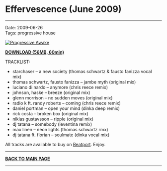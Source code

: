 # Effervescence (June 2009)

----

Date: 2009-06-26    
Tags: progressive house    

[![Progressive Awake](https://drive.google.com/uc?export=download&id=0B1aIvu0NI6o4LUhKT3BwSUxzd2s)](https://drive.google.com/uc?export=download&id=0B_4_ynm06YZIMzNOTzF1b3dlaUk)

[**DOWNLOAD (56MB, 60min)**](https://drive.google.com/file/d/0B_4_ynm06YZIMzNOTzF1b3dlaUk/edit?usp=sharing)

TRACKLIST:  

* starchaser – a new society (thomas schwartz & fausto fanizza vocal mix)
* thomas schwartz, fausto fanizza – jambe myth (original mix)
* luciano di nardo – anymore (chris reece remix)
* johnson, haske – breeze (original mix)
* glenn morrison – no sudden moves (original mix)
* radio k ft. randy roberts – coming (chris reece remix)
* daniel portman – open your mind (dinka deep remix)
* rick costa – broken box (original mix)
* niklas gustavsson – ripple (original mix)
* dj tatana – somebody (leventina remix)
* max linen – neon lights (thomas schwartz rmx)
* dj tatana ft. florian – soulmate  (dinka vocal mix)

All tracks are available to buy on <a href="http://beatport.com" target="_blank">Beatport</a>.
Enjoy.

----

[**BACK TO MAIN PAGE**](../README.md)

---- 
